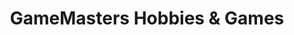---
title: "GameMasters Hobbies & Games"
url: /daytona-beach/gamemasters-hobbies-and-games/
shop: games
---